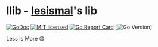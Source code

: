 # llib - [lesismal](https://github.com/lesismal)'s lib 

[![GoDoc][1]][2] [![MIT licensed][3]][4] [![Go Report Card][5]][6] [![Go Version][7]]

[1]: https://godoc.org/github.com/lesismal/llib?status.svg
[2]: https://godoc.org/github.com/lesismal/llib
[3]: https://img.shields.io/badge/license-MIT-blue.svg
[4]: LICENSE
[5]: https://goreportcard.com/badge/github.com/lesismal/llib
[6]: https://goreportcard.com/report/github.com/lesismal/llib
[7]: https://img.shields.io/badge/go-%3E%3D1.16-30dff3?style=flat-square&logo=go

Less Is More :smile:
